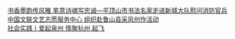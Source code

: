   
[书香墨韵传风雅 笔意诗魂写忠诚—平顶山市书法名家走进新城大队慰问消防官兵](http://www.dianyue.me/archives/976/9h7sz6icewve027n/)  
[中国文联文艺志愿服务中心 组织赴鲁山县采风创作活动](http://www.dianyue.me/archives/353/uss5bobpilohx5ps/)  
[社会实践丨爱起泉州 情聚杭州 起飞](http://www.dianyue.me/archives/104/kspxus6i0wux2e71/)